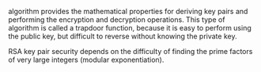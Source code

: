 algorithm provides the mathematical properties for deriving key pairs and performing the encryption and decryption operations. This type of algorithm is called a trapdoor function, because it is easy to perform using the public key, but difficult to reverse without knowing the private key.

RSA key pair security depends on the difficulty of finding the prime factors of very large integers (modular exponentiation).